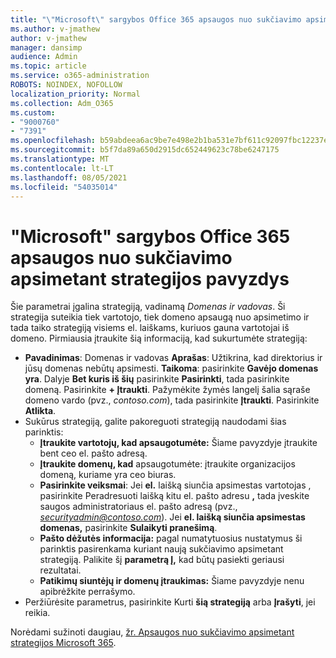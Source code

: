 ```yaml
---
title: "\"Microsoft\" sargybos Office 365 apsaugos nuo sukčiavimo apsimetant strategijos pavyzdys"
ms.author: v-jmathew
author: v-jmathew
manager: dansimp
audience: Admin
ms.topic: article
ms.service: o365-administration
ROBOTS: NOINDEX, NOFOLLOW
localization_priority: Normal
ms.collection: Adm_O365
ms.custom:
- "9000760"
- "7391"
ms.openlocfilehash: b59abdeea6ac9be7e498e2b1ba531e7bf611c92097fbc12237e78364dae84f35
ms.sourcegitcommit: b5f7da89a650d2915dc652449623c78be6247175
ms.translationtype: MT
ms.contentlocale: lt-LT
ms.lasthandoff: 08/05/2021
ms.locfileid: "54035014"
---
```

# <a name="example-microsoft-defender-for-office-365-anti-phishing-policy"></a>"Microsoft" sargybos Office 365 apsaugos nuo sukčiavimo apsimetant strategijos pavyzdys

Šie parametrai įgalina strategiją, vadinamą *Domenas ir vadovas*. Ši strategija suteikia tiek vartotojo, tiek domeno apsaugą nuo apsimetimo ir tada taiko strategiją visiems el. laiškams, kuriuos gauna vartotojai iš domeno. Pirmiausia įtraukite šią informaciją, kad sukurtumėte strategiją:

- **Pavadinimas**: Domenas ir vadovas **Aprašas**: Užtikrina, kad direktorius ir jūsų domenas nebūtų apsimesti.
  **Taikoma**: pasirinkite **Gavėjo domenas yra**. Dalyje **Bet kuris iš šių** pasirinkite **Pasirinkti**, tada pasirinkite domeną. Pasirinkite **+ Įtraukti**. Pažymėkite žymės langelį šalia sąraše domeno vardo (pvz., *contoso.com*), tada pasirinkite **Įtraukti**. Pasirinkite **Atlikta**.
- Sukūrus strategiją, galite pakoreguoti strategiją naudodami šias parinktis:
  - **Įtraukite vartotojų, kad apsaugotumėte:** Šiame pavyzdyje įtraukite bent ceo el. pašto adresą.
  - **Įtraukite domenų, kad** apsaugotumėte: įtraukite organizacijos domeną, kuriame yra ceo biuras.
  - **Pasirinkite veiksmai**: Jei **el.** laišką siunčia apsimestas vartotojas , pasirinkite Peradresuoti laišką kitu el. pašto adresu **,** tada įveskite saugos administratoriaus el. pašto adresą (pvz., *securityadmin@contoso.com*). Jei **el. laišką siunčia apsimestas domenas,** pasirinkite **Sulaikyti pranešimą**.
  - **Pašto dėžutės informacija:** pagal numatytuosius nustatymus ši parinktis pasirenkama kuriant naują sukčiavimo apsimetant strategiją. Palikite šį **parametrą Į,** kad būtų pasiekti geriausi rezultatai.
  - **Patikimų siuntėjų ir domenų įtraukimas:** Šiame pavyzdyje nenu apibrėžkite perrašymo.
- Peržiūrėsite parametrus, pasirinkite Kurti **šią strategiją** arba **Įrašyti**, jei reikia.

Norėdami sužinoti daugiau, [žr. Apsaugos nuo sukčiavimo apsimetant strategijos Microsoft 365](https://go.microsoft.com/fwlink/?linkid=2092235).
